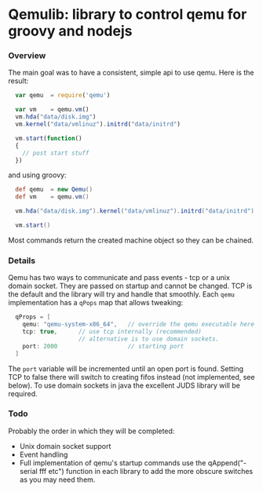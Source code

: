 Qemulib: library to control qemu for groovy and nodejs
===

### Overview

The main goal was to have a consistent, simple api to use qemu. Here is the result:

```javascript
  var qemu  = require('qemu')

  var vm    = qemu.vm()
  vm.hda("data/disk.img")
  vm.kernel("data/vmlinuz").initrd("data/initrd")

  vm.start(function()
  {
    // post start stuff
  })
```

and using groovy:
```groovy
  def qemu  = new Qemu()
  def vm    = qemu.vm()

  vm.hda("data/disk.img").kernel("data/vmlinuz").initrd("data/initrd")

  vm.start()
```

Most commands return the created machine object so they can be chained.


### Details

Qemu has two ways to communicate and pass events - tcp or a unix domain socket. They are passed on startup and cannot be changed. TCP is the default and the library will try and handle that smoothly. Each `qemu` implementation has a `qPops` map that allows tweaking:

```groovy
  qProps = [
    qemu: "qemu-system-x86_64",   // override the qemu executable here
    tcp: true,      // use tcp internally (recommended)
                    // alternative is to use domain sockets.
    port: 2000                    // starting port
  ]
```

The `port` variable will be incremented until an open port is found. Setting TCP to false there will switch to creating fifos instead (not implemented, see below). To use domain sockets in java the excellent JUDS library will be required. 

### Todo

Probably the order in which they will be completed:

- Unix domain socket support
- Event handling 
- Full implementation of qemu's startup commands
  use the qAppend("-serial fff etc") function in each library to add the more obscure switches as you may need them. 
